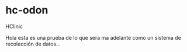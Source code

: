 # hc-odon
HClinic

Hola esta es una prueba de lo que sera ma adelante como un sistema de recolección de datos...
